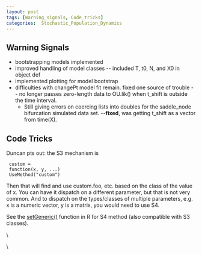 ```yaml
---
layout: post
tags: [Warning_signals, Code_tricks]
categories:  Stochastic_Population_Dynamics
---
```






 





Warning Signals
---------------

-   bootstrapping models implemented
-   improved handling of model classes -- included T, t0, N, and X0 in
    object def
-   implemented plotting for model bootstrap
-   difficulties with changePt model fit remain. fixed one source of
    trouble -- no longer passes zero-length data to OU.lik() when
    t\_shift is outside the time interval.
    -   Still giving errors on coercing lists into doubles for the
        saddle\_node bifurcation simulated data set. --**fixed**, was
        getting t\_shift as a vector from time(X).

Code Tricks
-----------

Duncan pts out: the S3 mechanism is

     custom =
     function(x, y, ...)
     UseMethod("custom")

Then that will find and use custom.foo, etc. based on the class of the
value of x. You can have it dispatch on a different parameter, but that
is not very common. And to dispatch on the types/classes of multiple
parameters, e.g. x is a numeric vector, y is a matrix, you would need to
use S4.

See the
[setGeneric()](http://sekhon.berkeley.edu/library/methods/html/setGeneric.html "http://sekhon.berkeley.edu/library/methods/html/setGeneric.html")
function in R for S4 method (also compatible with S3 classes).

\

\

